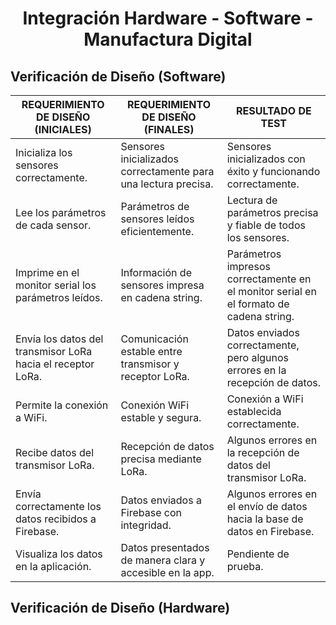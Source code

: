 <h1 align = "center">Integración Hardware - Software - Manufactura Digital</h1>
<h2 align = "left">Verificación de Diseño (Software)</h2>


| **REQUERIMIENTO DE DISEÑO (INICIALES)**                    | **REQUERIMIENTO DE DISEÑO (FINALES)**                           | **RESULTADO DE TEST**                                                                                           |
|------------------------------------------------------------|-----------------------------------------------------------------|---------------------------------------------------------------------------------------------------------------|
| Inicializa los sensores correctamente.                     | Sensores inicializados correctamente para una lectura precisa.  | Sensores inicializados con éxito y funcionando correctamente.                                                  |
| Lee los parámetros de cada sensor.                         | Parámetros de sensores leídos eficientemente.                   | Lectura de parámetros precisa y fiable de todos los sensores.                                                  |
| Imprime en el monitor serial los parámetros leídos.        | Información de sensores impresa en cadena string.               | Parámetros impresos correctamente en el monitor serial en el formato de cadena string.                          |
| Envía los datos del transmisor LoRa hacia el receptor LoRa.| Comunicación estable entre transmisor y receptor LoRa.          | Datos enviados correctamente, pero algunos errores en la recepción de datos.                                   |
| Permite la conexión a WiFi.                                | Conexión WiFi estable y segura.                                 | Conexión a WiFi establecida correctamente.                                                                     |
| Recibe datos del transmisor LoRa.                          | Recepción de datos precisa mediante LoRa.                       | Algunos errores en la recepción de datos del transmisor LoRa.                                                  |
| Envía correctamente los datos recibidos a Firebase.        | Datos enviados a Firebase con integridad.                       | Algunos errores en el envío de datos hacia la base de datos en Firebase.                                        |
| Visualiza los datos en la aplicación.                      | Datos presentados de manera clara y accesible en la app.        | Pendiente de prueba.                                                                                           |

<h2 align = "left">Verificación de Diseño (Hardware)</h2>
